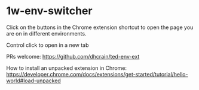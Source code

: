# 1w-env-switcher

Click on the buttons in the Chrome extension shortcut to open the page you are on in different environments.

Control click to open in a new tab

PRs welcome: https://github.com/dhcrain/ted-env-ext

How to install an unpacked extension in Chrome:
https://developer.chrome.com/docs/extensions/get-started/tutorial/hello-world#load-unpacked